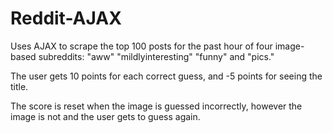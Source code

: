 # Reddit-AJAX

Uses AJAX to scrape the top 100 posts for the past hour of four image-based subreddits: "aww" "mildlyinteresting" "funny" and "pics."

The user gets 10 points for each correct guess, and -5 points for seeing the title.

The score is reset when the image is guessed incorrectly, however the image is not and the user gets to guess again.
